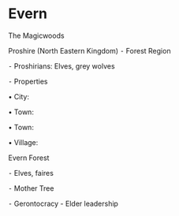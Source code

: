# Evern

The Magicwoods

Proshire (North Eastern Kingdom)
⁃ Forest Region

⁃ Proshirians: Elves, grey wolves

⁃ Properties

• City:

• Town:

• Town:

• Village:

Evern Forest

⁃ Elves, faires

⁃ Mother Tree

⁃ Gerontocracy - Elder leadership